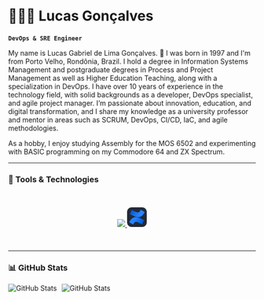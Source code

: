 <!--
**LucasGLGoncalves/LucasGLGoncalves** is a ✨ _special_ ✨ repository because its `README.md` (this file) appears on your GitHub profile.

Here are some ideas to get you started:

- 🔭 I’m currently working on ...
- 🌱 I’m currently learning ...
- 👯 I’m looking to collaborate on ...
- 🤔 I’m looking for help with ...
- 💬 Ask me about ...
- 📫 How to reach me: ...
- 😄 Pronouns: ...
- ⚡ Fun fact: ...
-->

# 👨🏻‍💻 Lucas Gonçalves

**`DevOps & SRE Engineer`**

My name is Lucas Gabriel de Lima Gonçalves. 🎂 I was born in 1997 and I'm from Porto Velho, Rondônia, Brazil. I hold a degree in Information Systems Management and postgraduate degrees in Process and Project Management as well as Higher Education Teaching, along with a specialization in DevOps. I have over 10 years of experience in the technology field, with solid backgrounds as a developer, DevOps specialist, and agile project manager. I’m passionate about innovation, education, and digital transformation, and I share my knowledge as a university professor and mentor in areas such as SCRUM, DevOps, CI/CD, IaC, and agile methodologies.

As a hobby, I enjoy studying Assembly for the MOS 6502 and experimenting with BASIC programming on my Commodore 64 and ZX Spectrum.

---

### 🚀 Tools & Technologies
<br/>

<p align="center">
  <a href="https://go-skill-icons.vercel.app/">
    <img
      src="https://go-skill-icons.vercel.app/api/icons?i=linux,bash,docker,git,githubactions,sonarqube,aws,azure,openshift,kubernetes,ansible,terraform,helm,prometheus,grafana,jira,azuredevops,datadog,flutter,golang,assembly,c,unrealengine,rails&perline=6&titles=true&theme=dark"
    />
    <img src="https://raw.githubusercontent.com/LucasGLGoncalves/skill-icons/c38d0b1abd225698032dedac7ee1970ce013ecd6/assets/confluence-auto.svg" width="40">
  </a>
</p>           

<br/>

---

### 📊 GitHub Stats

<p>
  <img 
    align="left" 
    alt="GitHub Stats" 
    height="200" 
    style="padding-right: 10px;" 
    src="https://github-readme-stats.vercel.app/api?username=LucasGLGoncalves&show_icons=true&theme=tokyonight&include_all_commits=true&Locale=en" 
  />

<img 
      align="left" 
      alt="GitHub Stats" 
      height="200" 
      src="https://github-readme-stats.vercel.app/api/top-langs/?username=LucasGLGoncalves&theme=tokyonight&layout=compact&custom_title=Technologies&langs_count=9" 
  />

</p>

<br/>
